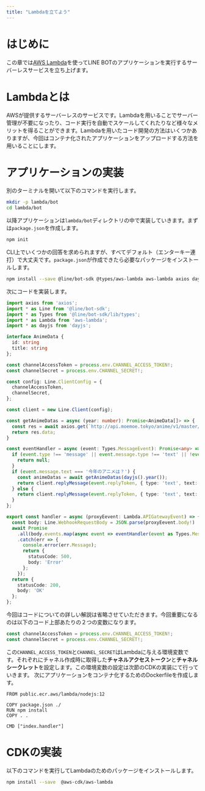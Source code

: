 ```yaml
---
title: "Lambdaを立てよう"
---
```


# はじめに

この章では[AWS Lambda](https://aws.amazon.com/jp/lambda/)を使ってLINE BOTのアプリケーションを実行するサーバーレスサービスを立ち上げます。

# Lambdaとは

AWSが提供するサーバーレスのサービスです。Lambdaを用いることでサーバー管理が不要になったり、コード実行を自動でスケールしてくれたりなど様々なメリットを得ることができます。Lambdaを用いたコード開発の方法はいくつかありますが、今回はコンテナ化されたアプリケーションをアップロードする方法を用いることにします。

# アプリケーションの実装

別のターミナルを開いて以下のコマンドを実行します。

```bash
mkdir -p lambda/bot
cd lambda/bot
```

以降アプリケーションは`lambda/bot`ディレクトリの中で実装していきます。まずは`package.json`を作成します。

```bash
npm init
```

CLI上でいくつかの回答を求められますが、すべてデフォルト（エンターキー連打）で大丈夫です。`package.json`が作成できたら必要なパッケージをインストールします。

```bash
npm install --save @line/bot-sdk @types/aws-lambda aws-lambda axios dayjs
```

次にコードを実装します。

```typescript:lambda/bot/index.ts
import axios from 'axios';
import * as Line from '@line/bot-sdk';
import * as Types from '@line/bot-sdk/lib/types';
import * as Lambda from 'aws-lambda';
import * as dayjs from 'dayjs';

interface AnimeData {
  id: string
  title: string
};

const channelAccessToken = process.env.CHANNEL_ACCESS_TOKEN!;
const channelSecret = process.env.CHANNEL_SECRET!;

const config: Line.ClientConfig = {
  channelAccessToken,
  channelSecret,
};

const client = new Line.Client(config);

const getAnimeDatas = async (year: number): Promise<AnimeData[]> => {
  const res = await axios.get(`http://api.moemoe.tokyo/anime/v1/master/${year}`);
  return res.data;
}

const eventHandler = async (event: Types.MessageEvent): Promise<any> => {
  if (event.type !== 'message' || event.message.type !== 'text' || !event.source.userId) {
    return null;
  }
  if (event.message.text === '今年のアニメは？') {
    const animeDatas = await getAnimeDatas(dayjs().year());
    return client.replyMessage(event.replyToken, { type: 'text', text: animeDatas.map(animeData => animeData.title).join('\n') });
  } else {
    return client.replyMessage(event.replyToken, { type: 'text', text: '「今年のアニメは？」と聞いてね' });
  }
};

export const handler = async (proxyEevent: Lambda.APIGatewayEvent) => {
  const body: Line.WebhookRequestBody = JSON.parse(proxyEevent.body!)
  await Promise
    .all(body.events.map(async event => eventHandler(event as Types.MessageEvent)))
    .catch(err => {
      console.error(err.Message);
      return {
        statusCode: 500,
        body: 'Error'
      };
    });
  return {
    statusCode: 200,
    body: 'OK'
  };
};
```

今回はコードについての詳しい解説は省略させていただきます。今回重要になるのは以下のコード上部あたりの２つの変数になります。

```typescript
const channelAccessToken = process.env.CHANNEL_ACCESS_TOKEN!;
const channelSecret = process.env.CHANNEL_SECRET!;
```

この`CHANNEL_ACCESS_TOKEN`と`CHANNEL_SECRET`はLambdaに与える環境変数です。それぞれにチャネル作成時に取得した**チャネルアクセストークン**と**チャネルシークレット**を設定します。この環境変数の設定は次節のCDKの実装にて行っていきます。
次にアプリケーションをコンテナ化するためのDockerfileを作成します。

```Dockerfile:lambda/bot/Dockerfile
FROM public.ecr.aws/lambda/nodejs:12

COPY package.json ./
RUN npm install
COPY . .

CMD ["index.handler"]
```

# CDKの実装

以下のコマンドを実行してLambdaのためのパッケージをインストールします。

```bash
npm install --save 	@aws-cdk/aws-lambda
```